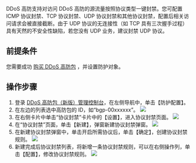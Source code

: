 
DDoS 高防支持对访问 DDoS 高防的源流量按照协议类型一键封禁。您可配置 ICMP 协议封禁、TCP 协议封禁、UDP 协议封禁和其他协议封禁，配置后相关访问请求会被直接截断。由于 UDP 协议的无连接性（如 TCP 具有三次握手过程）具有天然的不安全性缺陷，若您没有 UDP 业务，建议封禁 UDP 协议。

## 前提条件
您需要成功 [购买 DDoS 高防包](https://cloud.tencent.com/document/product/1021/43894) ，并设置防护对象。

## 操作步骤
1. 登录 [DDoS 高防包（新版）管理控制台](https://console.cloud.tencent.com/ddos/antiddos-native/package)，在左侧导航中，单击【防护配置】。
2. 在左边的列表选中高防包的 ID，如“bgp-00xxxxxx”。
![](https://main.qcloudimg.com/raw/14cdcd8cde40c25e6b4199f45742e270.png)
3. 在右侧卡片中单击“协议封禁”卡片中的【设置】，进入协议封禁页面。
![](https://main.qcloudimg.com/raw/63f3446a31357c7f74a48c0c48f2319b.png)
4. 在“协议封禁”页面，单击【新建】，弹窗新建协议封禁弹窗。
![](https://main.qcloudimg.com/raw/27f5250934d4f3d0212e1b55cf595488.png)
5. 在新建协议封禁弹窗中，单击开启所需协议后，单击【确定】，创建协议封禁规则。
![](https://main.qcloudimg.com/raw/1a6fe81ea82de501107c3891c14256b6.png)
6.	新建完成后协议封禁列表，将新增一条协议封禁规则，可以在右侧操作列，单击【配置】，修改协议封禁规则。
![](https://main.qcloudimg.com/raw/05e0b0abfa53fcb1753841e4355403dc.png)
